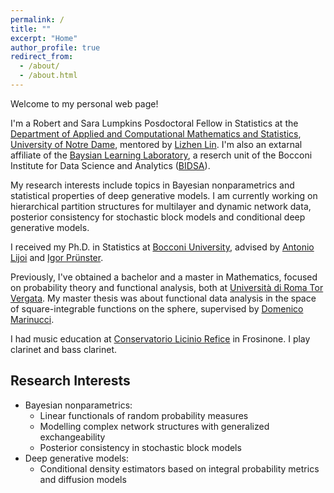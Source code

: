 ```yaml
---
permalink: /
title: ""
excerpt: "Home"
author_profile: true
redirect_from: 
  - /about/
  - /about.html
---
```


Welcome to my personal web page!

I'm a Robert and Sara Lumpkins Posdoctoral Fellow in Statistics at the [Department of Applied and Computational Mathematics and Statistics](https://acms.nd.edu/), [University of Notre Dame](https://www.nd.edu/), mentored by [Lizhen Lin](https://www3.nd.edu/~llin4/). I'm also an extarnal affiliate of the [Baysian Learning Laboratory](https://bayeslab.unibocconi.eu/), a reserch unit of the Bocconi Institute for Data Science and Analytics ([BIDSA](https://bidsa.unibocconi.eu/)).

My research interests include topics in Bayesian nonparametrics and statistical properties of deep generative models. I am currently working on hierarchical partition structures for multilayer and dynamic network data, posterior consistency for stochastic block models and conditional deep generative models. 

I received my Ph.D. in Statistics at [Bocconi University](https://www.unibocconi.eu/wps/wcm/connect/bocconi/sitopubblico_en/navigation+tree/home/programs/phd/phd+in+statistics), advised by [Antonio Lijoi](http://didattica.unibocconi.eu/mypage/index.php?IdUte=189615&idr=&lingua=eng) and [Igor Prünster](http://didattica.unibocconi.it/mypage/index.php?IdUte=187032&cognome=PRUENSTER&nome=IGOR&urlBackMy=).

Previously, I've obtained a bachelor and a master in Mathematics, focused on probability theory and functional analysis, both at [Università di Roma Tor Vergata](https://www.mat.uniroma2.it/index.php). My master thesis was about functional data analysis in the space of square-integrable functions on the sphere, supervised by [Domenico Marinucci](https://www.mat.uniroma2.it/~marinucc/).

I had music education at [Conservatorio Licinio Refice](http://www.conservatorio-frosinone.it/) in Frosinone. I play clarinet and bass clarinet.


Research Interests
------
* Bayesian nonparametrics:
  * Linear functionals of random probability measures
  * Modelling complex network structures with generalized exchangeability
  * Posterior consistency in stochastic block models
* Deep generative models:
  * Conditional density estimators based on integral probability metrics and diffusion models
